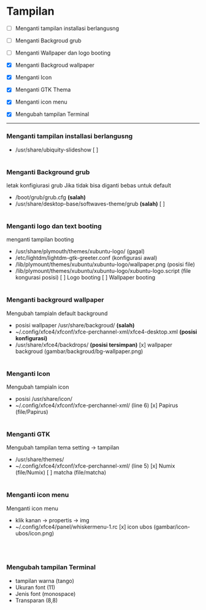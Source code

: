# Tampilan

- [ ] Menganti tampilan installasi berlangusng
- [ ] Menganti Backgroud grub			
- [ ] Menganti Wallpaper dan logo booting
- [x] Menganti Backgroud wallpaper
- [x] Menganti Icon		
- [x] Menganti GTK Thema				
- [x] Menganti icon menu
- [x] Mengubah tampilan Terminal


--------------------------------------------------------------------------------------------------------------------


### Menganti tampilan installasi berlangusng
* /usr/share/ubiquity-slideshow
[ ]
<br><br>

### Menganti Background grub
letak konfigiurasi grub
Jika tidak bisa diganti bebas untuk default
* /boot/grub/grub.cfg <b>(salah)</b>
* /usr/share/desktop-base/softwaves-theme/grub <b>(salah)</b>
[ ]
<br><br>

### Menganti logo dan text booting
menganti tampilan booting
* /usr/share/plymouth/themes/xubuntu-logo/ (gagal)
* /etc/lightdm/lightdm-gtk-greeter.conf (konfigurasi awal)
* /lib/plymount/themes/xubuntu/xubuntu-logo/wallpaper.png (posisi file)
* /lib/plymount/themes/xubuntu/xubuntu-logo/xubuntu-logo.script (file kongurasi posisi)
[ ] Logo booting
[ ] Wallpaper booting
<br><br>

### Menganti backgrourd wallpaper
Mengubah tampialn default background
* posisi wallpaper /usr/share/backgroud/ <b>(salah)</b>
* ~/.config/xfce4/xfconf/xfce-perchannel-xml/xfce4-desktop.xml <b>(posisi konfigurasi)</b>
* /usr/share/xfce4/backdrops/ <b>(posisi tersimpan)</b>
[x] wallpaper backgroud (gambar/backgroud/bg-wallpaper.png)
<br><br>

### Menganti Icon
Mengubah tampialn icon
* posisi /usr/share/icon/
* ~/.config/xfce4/xfconf/xfce-perchannel-xml/ (line 6)
[x] Papirus (file/Papirus)
<br><br>

### Menganti GTK
Mengubah tampilan tema
setting -> tampilan
* /usr/share/themes/ 
* ~/.config/xfce4/xfconf/xfce-perchannel-xml/ (line 5)
[x] Numix (file/Numix)
[ ] matcha (file/matcha)
<br><br>

### Menganti icon menu
Menganti icon menu
* klik kanan -> propertis -> img
* ~/.config/xfce4/panel/whiskermenu-1.rc
[x] icon ubos (gambar/icon-ubos/icon.png)

<br><br>

### Mengubah tampilan Terminal
 * tampilan warna (tango)
 * Ukuran font (11)
 * Jenis font (monospace)
 * Transparan (8,8)
